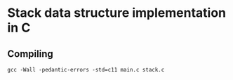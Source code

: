 # Stack data structure implementation in C

## Compiling
```
gcc -Wall -pedantic-errors -std=c11 main.c stack.c
```
